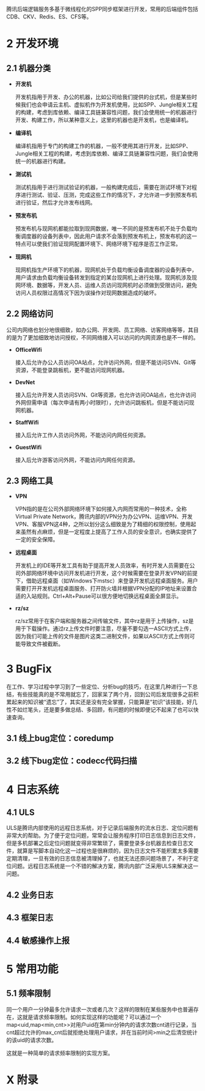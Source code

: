 腾讯后端逻辑服务多基于微线程化的SPP同步框架进行开发，常用的后端组件包括CDB、CKV、Redis、ES、CFS等。

# 2 开发环境

## 2.1 机器分类

- **开发机**

  开发机指用于开发、办公的机器，比如公司给我们提供的台式机，但是某些时候我们也会申请云主机、虚拟机作为开发机使用，比如SPP、Jungle相关工程的构建，考虑到库依赖、编译工具链兼容性问题，我们会使用统一的机器进行开发、构建工作，所以某种意义上，这里的机器也是开发机，也是编译机。
- **编译机**

  编译机指用于专门的构建工作的机器，一般不使用其进行开发，比如SPP、Jungle相关工程的构建，考虑到库依赖、编译工具链兼容性问题，我们会使用统一的机器进行构建。
- **测试机**

  测试机指用于进行测试验证的机器，一般构建完成后，需要在测试环境下对程序进行测试、验证、压测，完成这些工作的情况下，才允许进一步到预发布机进行验证，然后才允许发布线网。
- **预发布机**

  预发布机与现网机都能拉取到现网数据，唯一不同的是预发布机不处于负载均衡调度器的设备列表中，因此用户请求不会落到预发布机上，预发布机的这一特点可以使我们验证现网配置环境下、网络环境下程序是否工作正常。
- **现网机**

  现网机指生产环境下的机器，现网机处于负载均衡设备调度器的设备列表中，用户请求由负载均衡设备转发到指定的某台现网机上进行处理。现网机涉及现网环境、数据等，开发人员、运维人员访问现网机时必须做到受限访问，避免访问人员权限过高情况下因为误操作对现网数据造成的破坏。

## 2.2 网络访问

公司内网络也划分地很细致，如办公网、开发网、员工网络、访客网络等等，其目的是为了更加细致地访问授权，不同网络接入可以访问的内网资源也是不一样的。

- **OfficeWifi**

  接入后允许办公人员访问OA站点，允许访问外网，但是不能访问SVN、Git等资源，不能登录跳板机，更不能访问现网机器。
- **DevNet**

  接入后允许开发人员访问SVN、Git等资源，也允许访问OA站点，也允许访问外网但需申请（每次申请有两小时限时），允许访问跳板机，但是不能访问现网机器。
- **StaffWifi**

  接入后允许工作人员访问外网，不能访问内网任何资源。
- **GuestWifi**

  接入后允许游客访问外网，不能访问内网任何资源。

## 2.3 网络工具

- **VPN**

  VPN指的是在公司外部网络环境下如何接入内网而常用的一种技术，全称Virtual Private Network，腾讯内部的VPN分为办公VPN、运维VPN、开发VPN、客服VPN这4种，之所以划分这么细致是为了精细的权限控制，使用起来虽然有点麻烦，但是一定程度上提高了工作人员的安全意识，也确实提供了一定的安全保障。
- **远程桌面**

  开发机上的IDE等开发工具有助于提高开发人员效率，有时开发人员需要在公司外部网络环境中访问开发机进行开发，这个时候需要在登录开发VPN的前提下，借助远程桌面（如Windows下mstsc）来登录开发机远程桌面服务。用户需要打开开发机远程桌面服务、打开防火墙并根据VPN分配的IP地址来设置合适的入站规则。Ctrl+Alt+Pause可以很方便地切换远程桌面全屏显示。
- **rz/sz**

  rz/sz常用于在客户端和服务器之间传输文件，其中rz是用于上传操作，sz是用于下载操作。通过rz上传文件时要注意，尽量不要勾选一ASCII方式上传，因为我们可能上传的文件是图片这类二进制文件，如果以ASCII方式上传则可能导致文件被截断。

# 3 BugFix

在工作、学习过程中学习到了一些定位、分析bug的技巧，在这里几种进行一下总结，有些技能真的是不常用就忘了，回家呆了两个月，回到公司后发现很多之前积累起来的知识被“遗忘”了，其实还是没有完全掌握，只能算是“初识”该技能，好几性不如烂笔头，还是要多做总结、多回顾，有问题的时候即便记不起来了也可以快速查询。

## 3.1 线上bug定位：coredump

## 3.2 线下bug定位：codecc代码扫描

# 4 日志系统

## 4.1 ULS

ULS是腾讯内部使用的远程日志系统，对于记录后端服务的流水日志、定位问题有非常大的帮助。为了便于定位问题，常常会让服务程序打印日志信息到日志文件，但是多机部署之后定位问题就变得非常繁琐了，需要登录多台机器去检查日志文件，就算是写脚本自动化这一过程也是很麻烦的，因为日志文件不能积累太多需要定期清理，一旦有效的日志信息被清理掉了，也就无法还原问题场景了，不利于定位问题。远程日志系统是一个不错的解决方案，腾讯内部广泛采用ULS来解决这一问题。

## 4.2 业务日志

## 4.3 框架日志

## 4.4 敏感操作上报

# 5 常用功能

## 5.1 频率限制

同一个用户一分钟最多允许请求一次或者几次？这样的限制在某些服务中也普遍存在，这就是请求频率限制。如何实现这样的功能呢？可以通过一个map<uid,map<min,cnt>>对用户uid在第min分钟内的请求次数cnt进行记录，当cnt超过允许的max_cnt后就拒绝处理用户请求，并在当前时间>min之后清空统计的该uid的请求次数。

这就是一种简单的请求频率限制的实现方案。

# X 附录
